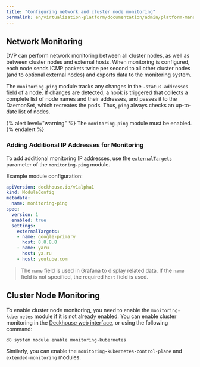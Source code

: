 ```yaml
---
title: "Configuring network and cluster node monitoring"
permalink: en/virtualization-platform/documentation/admin/platform-management/monitoring/configuring/network-and-pods.html
---
```


## Network Monitoring

DVP can perform network monitoring between all cluster nodes, as well as between cluster nodes and external hosts. When monitoring is configured, each node sends ICMP packets twice per second to all other cluster nodes (and to optional external nodes) and exports data to the monitoring system.

The `monitoring-ping` module tracks any changes in the `.status.addresses` field of a node. If changes are detected, a hook is triggered that collects a complete list of node names and their addresses, and passes it to the DaemonSet, which recreates the pods. Thus, `ping` always checks an up-to-date list of nodes.

{% alert level="warning" %}
The `monitoring-ping` module must be enabled.
{% endalert %}

### Adding Additional IP Addresses for Monitoring

To add additional monitoring IP addresses, use the [`externalTargets`](/products/kubernetes-platform/documentation/v1/modules/monitoring-ping/configuration.html#parameters-externaltargets) parameter of the `monitoring-ping` module.

Example module configuration:

```yaml
apiVersion: deckhouse.io/v1alpha1
kind: ModuleConfig
metadata:
  name: monitoring-ping
spec:
  version: 1
  enabled: true
  settings:
    externalTargets:
    - name: google-primary
      host: 8.8.8.8
    - name: yaru
      host: ya.ru
    - host: youtube.com
```

> The `name` field is used in Grafana to display related data. If the `name` field is not specified, the required `host` field is used.

## Cluster Node Monitoring

To enable cluster node monitoring, you need to enable the `monitoring-kubernetes` module if it is not already enabled. You can enable cluster monitoring in the [Deckhouse web interface](/modules/console/stable/), or using the following command:

```shell
d8 system module enable monitoring-kubernetes
```

Similarly, you can enable the `monitoring-kubernetes-control-plane` and `extended-monitoring` modules.
